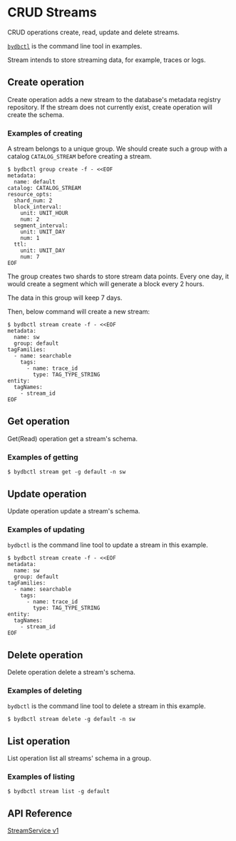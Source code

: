 # CRUD Streams

CRUD operations create, read, update and delete streams.

[`bydbctl`](../../clients.md#command-line) is the command line tool in examples.

Stream intends to store streaming data, for example, traces or logs.
## Create operation

Create operation adds a new stream to the database's metadata registry repository. If the stream does not currently exist, create operation will create the schema.

### Examples of creating

A stream belongs to a unique group. We should create such a group with a catalog `CATALOG_STREAM`
before creating a stream.

```shell
$ bydbctl group create -f - <<EOF
metadata:
  name: default
catalog: CATALOG_STREAM
resource_opts:
  shard_num: 2
  block_interval:
    unit: UNIT_HOUR
    num: 2
  segment_interval:
    unit: UNIT_DAY
    num: 1
  ttl:
    unit: UNIT_DAY
    num: 7
EOF
```

The group creates two shards to store stream data points. Every one day, it would create a
segment which will generate a block every 2 hours.

The data in this group will keep 7 days.

Then, below command will create a new stream:

```shell
$ bydbctl stream create -f - <<EOF
metadata:
  name: sw
  group: default
tagFamilies:
  - name: searchable
    tags: 
      - name: trace_id
        type: TAG_TYPE_STRING
entity:
  tagNames:
    - stream_id
EOF
```

## Get operation

Get(Read) operation get a stream's schema.

### Examples of getting

```shell
$ bydbctl stream get -g default -n sw
```

## Update operation

Update operation update a stream's schema.

### Examples of updating

`bydbctl` is the command line tool to update a stream in this example.
```shell
$ bydbctl stream create -f - <<EOF
metadata:
  name: sw
  group: default
tagFamilies:
  - name: searchable
    tags: 
      - name: trace_id
        type: TAG_TYPE_STRING
entity:
  tagNames:    
    - stream_id
EOF

```

## Delete operation

Delete operation delete a stream's schema.

### Examples of deleting

`bydbctl` is the command line tool to delete a stream in this example.
```shell
$ bydbctl stream delete -g default -n sw
```

## List operation

List operation list all streams' schema in a group.
### Examples of listing

```shell
$ bydbctl stream list -g default
```

## API Reference

[StreamService v1](../../api-reference.md#streamservice)

